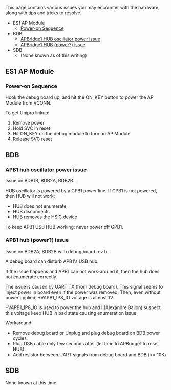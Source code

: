 This page contains various issues you may encounter with the hardware, along with tips and tricks to resolve.

- ES1 AP Module
  - [Power-on Sequence](#power-on-sequence)
- BDB
  - [APBridge1 HUB oscillator power issue](#apb1-hub-oscillator-power-issue)
  - [APBridge1 HUB (power?) issue](#apb1-hub-power-issue)
- SDB
  - (None known as of this writing)

## ES1 AP Module

### Power-on Sequence

Hook the debug board up, and hit the ON\_KEY button to power the AP
Module from VCONN.

To get Unipro linkup:

1.  Remove power
2.  Hold SVC in reset
3.  Hit ON\_KEY on the debug module to turn on AP Module
4.  Release SVC reset

## BDB

### APB1 hub oscillator power issue

Issue on BDB1B, BDB2A, BDB2B.

HUB oscillator is powered by a GPB1 power line.
If GPB1 is not powered, then HUB will not work:
* HUB does not enumerate
* HUB disconnects
* HUB removes the HSIC device

To keep APB1 USB HUB working: never power off GPB1.

### APB1 hub (power?) issue

Issue on BDB2A, BDB2B with debug board rev b.

A debug board can disturb APB1's USB hub.

If the issue happens and APB1 can not work-around it, then the hub does not enumerate correctly.

The issue is caused by UART TX (from debug board). This signal seems to inject power in board even if the power was removed. Then, even without power applied, +VAPB1_1P8_IO voltage is almost 1V.

+VAPB1_1P8_IO is used to power the hub and I (Alexandre Bailon) suspect this voltage keep HUB in bad state causing enumeration issue.

Workaround:

* Remove debug board or Unplug and plug debug board on BDB power cycles
* Plug USB cable only few seconds after (let time to APBridge1 to reset HUB).
* Add resistor between UART signals from debug board and BDB (>= 10K)

## SDB

None known at this time.
